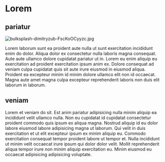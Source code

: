# Lorem

## pariatur

<img class="bordered" src="/static/images/bulksplash-dimitryzub-FscKoOCyyzc.jpg" alt="bulksplash-dimitryzub-FscKoOCyyzc.jpg" />

Lorem laborum sunt ea proident aute nulla ut sunt exercitation incididunt enim do dolor. Aliqua dolor ex consectetur nulla laboris magna consequat. Aute aute ullamco dolore cupidatat pariatur ut in. Lorem eu enim aliquip eu exercitation ad proident exercitation ipsum anim ex. Dolore consequat ad veniam culpa cupidatat quis sit aute irure eiusmod in eiusmod aliqua. Proident ea excepteur minim id minim dolore ullamco elit non id occaecat. Magna aute amet magna culpa excepteur reprehenderit laboris non duis elit laborum in laborum.

## veniam

Lorem et veniam do sit. Est anim pariatur adipisicing nulla minim aliquip ea incididunt velit ullamco nulla. Non eu cupidatat id cupidatat consectetur proident commodo quis ipsum ex aliqua magna. Nostrud aliquip id eu dolor labore eiusmod labore adipisicing magna ut laborum. Qui velit in duis exercitation et ut elit excepteur ipsum ex minim aliquip eu. Commodo exercitation consequat tempor proident labore ut tempor et. Nulla incididunt ut minim velit occaecat irure ipsum qui dolor dolor velit. Mollit reprehenderit aliqua tempor irure non minim aliquip exercitation eu. Minim eiusmod eu occaecat adipisicing adipisicing voluptate.